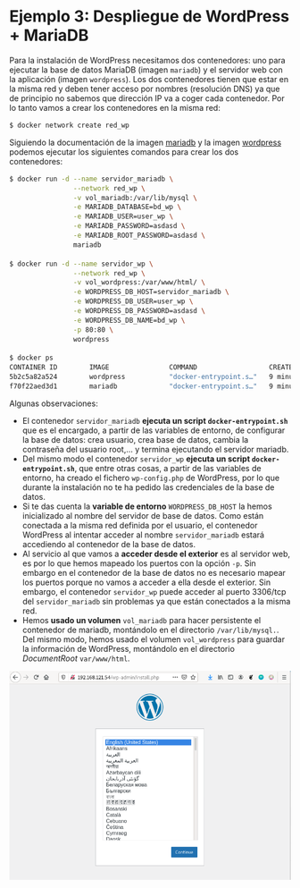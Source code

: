 # Ejemplo 3: Despliegue de WordPress + MariaDB

Para la instalación de WordPress necesitamos dos contenedores: uno para ejecutar la base de datos MariaDB (imagen `mariadb`) y el servidor web con la aplicación (imagen `wordpress`). Los dos contenedores tienen que estar en la misma red y deben tener acceso por nombres (resolución DNS) ya que de principio no sabemos que dirección IP va a coger cada contenedor. Por lo tanto vamos a crear los contenedores en la misma red:

```bash
$ docker network create red_wp
```

Siguiendo la documentación de la imagen [mariadb](https://hub.docker.com/_/mariadb) y la imagen [wordpress](https://hub.docker.com/_/wordpress) podemos ejecutar los siguientes comandos para crear los dos contenedores:

```bash
$ docker run -d --name servidor_mariadb \
                --network red_wp \
                -v vol_mariadb:/var/lib/mysql \
                -e MARIADB_DATABASE=bd_wp \
                -e MARIADB_USER=user_wp \
                -e MARIADB_PASSWORD=asdasd \
                -e MARIADB_ROOT_PASSWORD=asdasd \
                mariadb
                
$ docker run -d --name servidor_wp \
                --network red_wp \
                -v vol_wordpress:/var/www/html/ \
                -e WORDPRESS_DB_HOST=servidor_mariadb \
                -e WORDPRESS_DB_USER=user_wp \
                -e WORDPRESS_DB_PASSWORD=asdasd \
                -e WORDPRESS_DB_NAME=bd_wp \
                -p 80:80 \
                wordpress

$ docker ps
CONTAINER ID        IMAGE               COMMAND                  CREATED             STATUS              PORTS                NAMES
5b2c5a82a524        wordpress           "docker-entrypoint.s…"   9 minutes ago       Up 9 minutes        0.0.0.0:80->80/tcp   servidor_wp
f70f22aed3d1        mariadb             "docker-entrypoint.s…"   9 minutes ago       Up 9 minutes        3306/tcp             servidor_mariadb
```

Algunas observaciones:

* El contenedor `servidor_mariadb` **ejecuta un script `docker-entrypoint.sh`** que es el encargado, a partir de las variables de entorno, de configurar la base de datos: crea usuario, crea base de datos, cambia la contraseña del usuario root,... y termina ejecutando el servidor mariadb.
* Del mismo modo el contenedor `servidor_wp` **ejecuta un script `docker-entrypoint.sh`**, que entre otras cosas, a partir de las variables de entorno, ha creado el fichero `wp-config.php` de WordPress, por lo que durante la instalación no te ha pedido las credenciales de la base de datos.
* Si te das cuenta la **variable de entorno** `WORDPRESS_DB_HOST` la hemos inicializado al nombre del servidor de base de datos. Como están conectada a la misma red definida por el usuario, el contenedor WordPress al intentar acceder al nombre `servidor_mariadb` estará accediendo al contenedor de la base de datos.
* Al servicio al que vamos a **acceder desde el exterior** es al servidor web, es por lo que hemos mapeado los puertos con la opción `-p`. Sin embargo en el contenedor de la base de datos no es necesario mapear los puertos porque no vamos a acceder a ella desde el exterior. Sin embargo, el contenedor `servidor_wp` puede acceder al puerto 3306/tcp del `servidor_mariadb` sin problemas ya que están conectados a la misma red.
* Hemos **usado un volumen** `vol_mariadb` para hacer persistente el contenedor de mariadb, montándolo en el directorio `/var/lib/mysql.`. Del mismo modo, hemos usado el volumen `vol_wordpress` para guardar la información de WordPress, montándolo en el directorio *DocumentRoot* `var/www/html`.

![wordpress](img/wp.png)